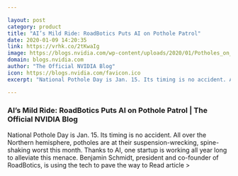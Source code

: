 ```yaml
---

layout: post
category: product
title: "AI’s Mild Ride: RoadBotics Puts AI on Pothole Patrol"
date: 2020-01-09 14:20:35
link: https://vrhk.co/2tKwaIg
image: https://blogs.nvidia.com/wp-content/uploads/2020/01/Potholes_on_asphalt_road_20171023-1.jpg
domain: blogs.nvidia.com
author: "The Official NVIDIA Blog"
icon: https://blogs.nvidia.com/favicon.ico
excerpt: "National Pothole Day is Jan. 15. Its timing is no accident. All over the Northern hemisphere, potholes are at their suspension-wrecking, spine-shaking worst this month. Thanks to AI, one startup is working all year long to alleviate this menace. Benjamin Schmidt, president and co-founder of RoadBotics, is using the tech to pave the way to Read article &gt;"

---
```


### AI’s Mild Ride: RoadBotics Puts AI on Pothole Patrol | The Official NVIDIA Blog

National Pothole Day is Jan. 15. Its timing is no accident. All over the Northern hemisphere, potholes are at their suspension-wrecking, spine-shaking worst this month. Thanks to AI, one startup is working all year long to alleviate this menace. Benjamin Schmidt, president and co-founder of RoadBotics, is using the tech to pave the way to Read article &gt;